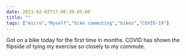 ```yaml
---
date: 2021-02-03T17:06:30-05:00
title: ""
tags: ["micro","Myself","bike commuting","bikes","COVID-19"]
---
```

Got on a bike today for the first time in months. COVID has shown the flipside of tying my exercise so closely to my commute.
